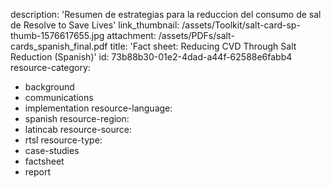 description: 'Resumen de estrategias para la reduccion del consumo de sal de Resolve to Save Lives'
link_thumbnail: /assets/Toolkit/salt-card-sp-thumb-1576617655.jpg
attachment: /assets/PDFs/salt-cards_spanish_final.pdf
title: 'Fact sheet: Reducing CVD Through Salt Reduction (Spanish)'
id: 73b88b30-01e2-4dad-a44f-62588e6fabb4
resource-category:
  - background
  - communications
  - implementation
resource-language:
  - spanish
resource-region:
  - latincab
resource-source:
  - rtsl
resource-type:
  - case-studies
  - factsheet
  - report
